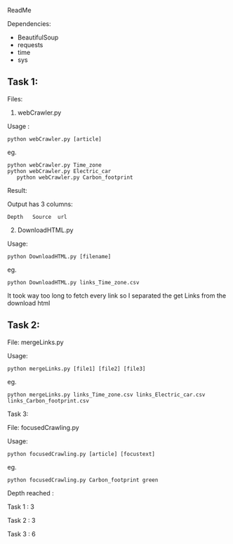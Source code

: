 ReadMe

Dependencies:
 - BeautifulSoup
 - requests
 - time
 - sys


## Task 1:

Files:
1. webCrawler.py

Usage : 
	
	python webCrawler.py [article]

eg. 	
	
	python webCrawler.py Time_zone
	python webCrawler.py Electric_car
       python webCrawler.py Carbon_footprint


Result:

Output has 3 columns:

	Depth	Source	url


2. DownloadHTML.py

Usage: 

	python DownloadHTML.py [filename]

eg.    

	python DownloadHTML.py links_Time_zone.csv

It took way too long to fetch every link so I separated the get Links from the download html

## Task 2:

File: mergeLinks.py

Usage: 
	
	python mergeLinks.py [file1] [file2] [file3]

eg. 
	
	python mergeLinks.py links_Time_zone.csv links_Electric_car.csv links_Carbon_footprint.csv

Task 3:

File: focusedCrawling.py

Usage: 
	
	python focusedCrawling.py [article] [focustext]

eg.    
	
	python focusedCrawling.py Carbon_footprint green

Depth reached :

Task 1 : 3

Task 2 : 3

Task 3 : 6
